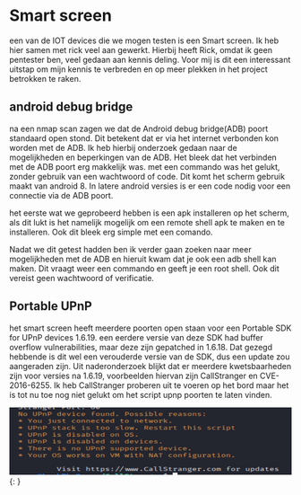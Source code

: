 # Smart screen

een van de IOT devices die we mogen testen is een Smart screen. Ik heb hier samen met rick veel aan gewerkt. Hierbij heeft Rick, omdat ik geen pentester ben, veel gedaan aan kennis deling. Voor mij is dit een interessant uitstap om mijn kennis te verbreden en op meer plekken in het project betrokken te raken.

## android debug bridge

na een nmap scan zagen we dat de Android debug bridge(ADB) poort standaard open stond. Dit betekent dat er via het internet verbonden kon worden met de ADB. Ik heb hierbij onderzoek gedaan naar de mogelijkheden en beperkingen van de ADB. Het bleek dat het verbinden met de ADB poort erg makkelijk was. met een commando was het gelukt, zonder gebruik van een wachtwoord of code. Dit komt het scherm gebruik maakt van android 8. In latere android versies is er een code nodig voor een connectie via de ADB poort.

het eerste wat we geprobeerd hebben is een apk installeren op het scherm, als dit lukt is het namelijk mogelijk om een remote shell apk te maken en te installeren. Ook dit bleek erg simple met een comando.

Nadat we dit getest hadden ben ik verder gaan zoeken naar meer mogelijkheden met de ADB en hieruit kwam dat je ook een adb shell kan maken. Dit vraagt weer een commando en geeft je een root shell. Ook dit vereist geen wachtwoord of verificatie.

## Portable UPnP

het smart screen heeft meerdere poorten open staan voor een  Portable SDK for UPnP devices 1.6.19. een eerdere versie van deze SDK had buffer overflow vulnerabilities, maar deze zijn gepatched in 1.6.18. Dat gezegd hebbende is dit wel een verouderde versie van de SDK, dus een update zou aangeraden zijn. Uit naderonderzoek blijkt dat er meerdere kwetsbaarheden zijn voor versies na 1.6.19, voorbeelden hiervan zijn CallStranger en CVE-2016-6255. Ik heb CallStranger proberen uit te voeren op het bord maar het is tot nu toe nog niet gelukt om het script upnp poorten te laten vinden.

![callstranger](../images/callstranger.PNG){: }
